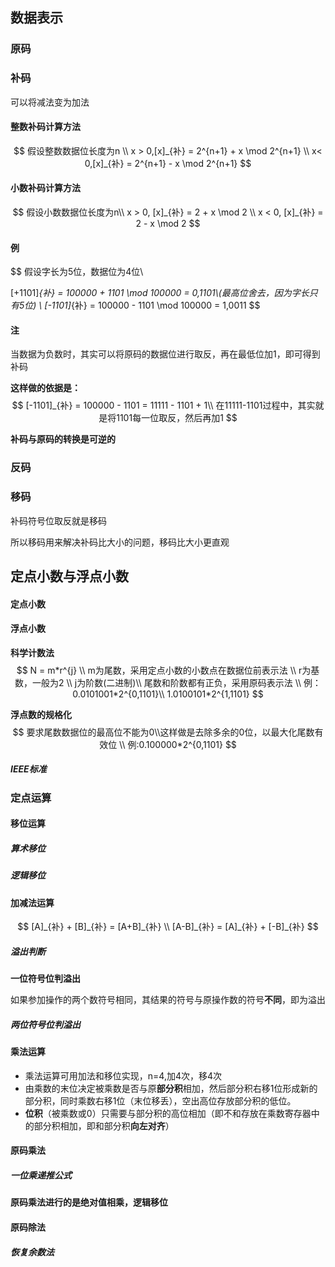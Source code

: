 ## 数据表示

### 原码



###  补码

可以将减法变为加法

#### 整数补码计算方法

$$
假设整数数据位长度为n \\
x > 0,[x]_{补} = 2^{n+1} + x \mod 2^{n+1}
\\
x< 0,[x]_{补} = 2^{n+1} - x \mod 2^{n+1}
$$



#### 小数补码计算方法

$$
假设小数数据位长度为n\\
x > 0, [x]_{补} = 2 + x \mod 2
\\
x < 0, [x]_{补} = 2 - x \mod 2
$$



#### 例

$$
假设字长为5位，数据位为4位\\

[+1101]_{补} = 100000 + 1101 \mod 100000 = 0,1101\\(最高位舍去，因为字长只有5位)
\\
[-1101]_{补} = 100000 - 1101 \mod 100000 = 1,0011
$$



#### 注

当数据为负数时，其实可以将原码的数据位进行取反，再在最低位加1，即可得到补码

**这样做的依据是：**
$$
[-1101]_{补} = 100000 - 1101 = 11111 - 1101 + 1\\
在11111-1101过程中，其实就是将1101每一位取反，然后再加1
$$










**补码与原码的转换是可逆的**



### 反码



### 移码

补码符号位取反就是移码

所以移码用来解决补码比大小的问题，移码比大小更直观



## 定点小数与浮点小数

#### 定点小数





#### 浮点小数





**科学计数法**
$$
N = m*r^{j}
\\
m为尾数，采用定点小数的小数点在数据位前表示法
\\
r为基数，一般为2
\\
j为阶数(二进制)\\
尾数和阶数都有正负，采用原码表示法
\\
例：0.0101001*2^{0,1101}\\
1.0100101*2^{1,1101}
$$


**浮点数的规格化**
$$
要求尾数数据位的最高位不能为0\\这样做是去除多余的0位，以最大化尾数有效位
\\
例:0.100000*2^{0,1101}
$$



##### IEEE标准



### 定点运算

#### 移位运算



##### 算术移位



##### 逻辑移位



#### 加减法运算

$$
[A]_{补} + [B]_{补} = [A+B]_{补}
\\
[A-B]_{补} = [A]_{补} + [-B]_{补}
$$



##### 溢出判断

**一位符号位判溢出**

如果参加操作的两个数符号相同，其结果的符号与原操作数的符号**不同**，即为溢出



##### 两位符号位判溢出



#### 乘法运算

* 乘法运算可用加法和移位实现，n=4,加4次，移4次
* 由乘数的末位决定被乘数是否与原**部分积**相加，然后部分积右移1位形成新的部分积，同时乘数右移1位（末位移丢），空出高位存放部分积的低位。
* **位积**（被乘数或0）只需要与部分积的高位相加（即不和存放在乘数寄存器中的部分积相加，即和部分积**向左对齐**）



#### 原码乘法



##### 一位乘递推公式



**原码乘法进行的是绝对值相乘，逻辑移位**





#### 原码除法

##### 恢复余数法

